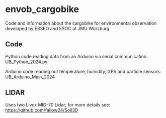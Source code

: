# envob_cargobike

Code and information about the cargobike for environmental observation developed by ESSEO and ESOC at JMU Würzburg

## Code

Python code reading data from an Arduino via serial communication: UB_Python_2024.py

Arduino code reading out temperature, humidity, GPS and particle sensors: UB_Arduino_Main_2024

## LIDAR

Uses two Livox MID-70 Lidar; for more details see: <https://github.com/fallow24/Soil3D>
